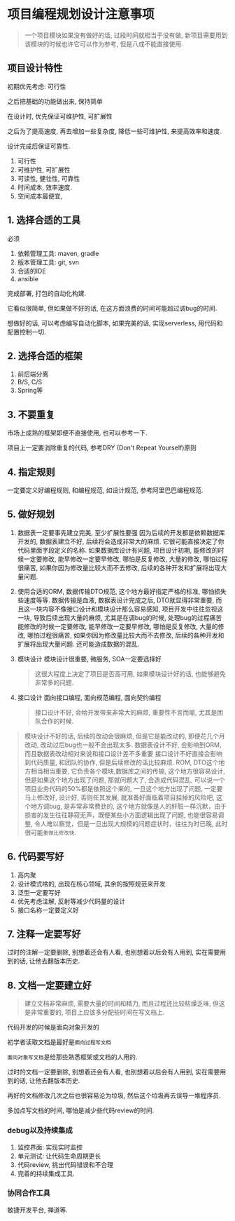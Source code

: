 # 项目编程规划设计注意事项

> 一个项目模块如果没有做好的话, 过段时间就相当于没有做, 新项目需要用到该模块的时候也许它可以作为参考, 但是八成不能直接使用.

## 项目设计特性

初期优先考虑: 可行性

之后把基础的功能做出来, 保持简单

在设计时, 优先保证可维护性, 可扩展性

之后为了提高速度, 再去增加一些复杂度, 降低一些可维护性, 来提高效率和速度.

设计完成后保证可靠性.

1. 可行性
2. 可维护性, 可扩展性
3. 可读性, 健壮性, 可靠性
4. 时间成本, 效率速度.
5. 空间成本最便宜, 

## 1. 选择合适的工具

必须
   1. 依赖管理工具: maven, gradle
   2. 版本管理工具: git, svn
   3. 合适的IDE
   4. ansible

完成部署, 打包的自动化构建.

它看似很简单, 但如果做不好的话, 在这方面浪费的时间可能超过调bug的时间.

想做好的话, 可以考虑编写自动化脚本, 如果完美的话, 实现serverless, 用代码和配置控制一切.

## 2. 选择合适的框架

1. 前后端分离
2. B/S, C/S
3. Spring等

## 3. 不要重复

市场上成熟的框架即便不直接使用, 也可以参考一下.

项目上一定要消除重复的代码, 参考DRY (Don't Repeat Yourself)原则

## 4. 指定规则

一定要定义好编程规则, 和编程规范, 如设计规范, 参考阿里巴巴编程规范.

## 5. 做好规划

1. 数据表一定要事先建立完美, 至少扩展性要强
   因为后续的开发都是依赖数据库开发的, 数据表建立不好, 后续将会造成非常大的麻烦.
   它很可能直接决定了你代码里面字段定义的名称.
   如果数据库设计有问题, 项目设计初期, 能修改的时候一定要修改, 能早修改一定要早修改, 哪怕是反复修改, 大量的修改, 哪怕过程很痛苦, 如果你因为修改量比较大而不去修改, 后续的各种开发和扩展将出现大量问题.
   
2. 使用合适的ORM, 数据传输DTO规范, 这个地方最好指定严格的标准, 哪怕损失些速度等等.
   数据传输是血液, 数据表设计完成之后, DTO就显得非常重要, 而且这一块内容不像接口设计和模块设计那么容易感知, 项目开发中往往忽视这一块, 导致后续出现大量的麻烦, 尤其是在调bug的时候, 处理bug的过程痛苦
   能修改的时候一定要修改, 能早修改一定要早修改, 哪怕是反复修改, 大量的修改, 哪怕过程很痛苦, 如果你因为修改量比较大而不去修改, 后续的各种开发和扩展将出现大量问题.
   还可能造成数据的混乱.

3. 模块设计
   模块设计很重要, 微服务, SOA一定要选择好
   > 这很大程度上决定了项目是否高可用, 如果模块设计好的话, 也能够避免非常多的问题.

4. 接口设计
   面向接口编程, 面向规范编程, 面向契约编程
   > 接口设计不好, 会给开发带来非常大的麻烦, 重要性不言而喻, 尤其是团队合作的时候.

> 模块设计不好的话, 后续的改动会很麻烦, 但是它是能改动的, 即便花几个月改动, 改动过后bug也一般不会出现太多.
> 数据表设计不好, 会影响到ORM, 而且数据表改动相对来说和接口设计差不多重要
> 接口设计不好直接会影响到代码质量, 和团队的协作, 但是后续修改的话比较麻烦.
> ROM, DTO这个地方相当相当重要, 它负责各个模块,数据库之间的传输, 这个地方很容易设计, 但是如果这个地方出现了问题, 那就问题大了, 会造成代码混乱, 可以说一个项目业务代码的50%都是依照这个来的, 一旦这个地方出现了问题, 一定要马上修改好, 设计好, 否则任其发展, 就准备好面临着项目挂掉的风险吧, 这个地方调bug, 是非常非常费劲的, 这个地方就像是人的肝脏一样沉默，由于损害的发生往往静寂无声，既便某些小方面逻辑出现了问题, 也能很容易调整, 令人难以察觉，但是一旦出现大规模的问题症状时，往往为时已晚, 此时很可能`重做比修改快`.

## 6. 代码要写好

1. 高内聚
2. 设计模式啥的, 出现在核心领域, 其余的按照规范来开发
3. 泛型一定要写好
4. 优先考虑注解, 反射等减少代码量的设计
5. 接口名称一定要定义好

## 7. 注释一定要写好

过时的注解一定要删除, 别想着还会有人看, 也别想着以后会有人用到, 实在需要用到的话, 让他去翻版本历史.

## 8. 文档一定要建立好

> 建立文档非常麻烦, 需要大量的时间和精力, 而且过程还比较枯燥乏味, 但这是非常重要的, 项目上应该多分配些时间在写文档上.

代码开发的时候是面向对象开发的

初学者读取文档是最好是`面向过程写文档`

`面向对象写文档`是给那些熟悉框架或文档的人用的.

过时的文档一定要删除, 别想着还会有人看, 也别想着以后会有人用到, 实在需要用到的话, 让他去翻版本历史.

再好的文档修改几次之后也很容易沦为垃圾, 然后这个垃圾再去误导一堆程序员.

多加点写文档的时间, 哪怕是减少些代码review的时间.

### debug以及持续集成

1. 监控界面: 实现实时监控
2. 单元测试: 让代码生命周期更长
3. 代码review, 挑出代码错误和不合理
4. 完善的持续集成工具.

### 协同合作工具

敏捷开发平台, 禅道等.
